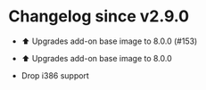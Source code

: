 # Changelog since v2.9.0
- ⬆️ Upgrades add-on base image to 8.0.0 (#153)

* ⬆️ Upgrades add-on base image to 8.0.0

* Drop i386 support 
